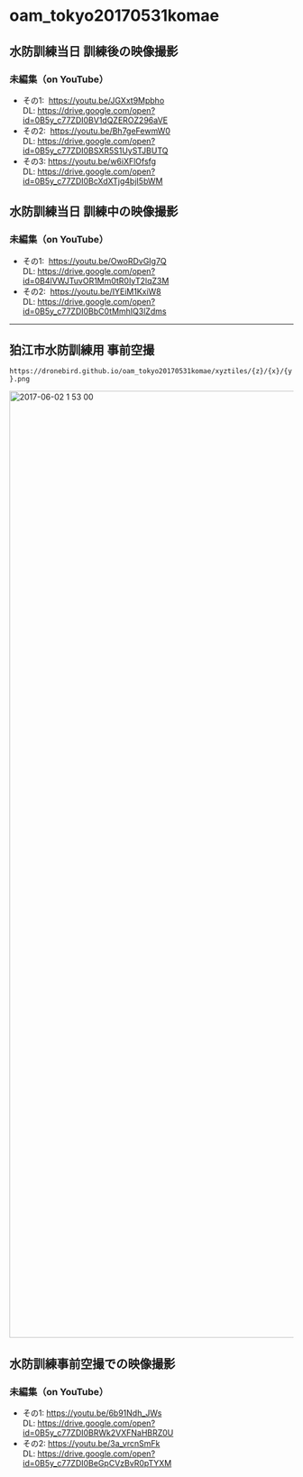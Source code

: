 # oam_tokyo20170531komae

## 水防訓練当日 訓練後の映像撮影
### 未編集（on YouTube）
* その1:  https://youtu.be/JGXxt9Mpbho  
DL: https://drive.google.com/open?id=0B5y_c77ZDI0BV1dQZEROZ296aVE
* その2:  https://youtu.be/Bh7geFewmW0  
DL: https://drive.google.com/open?id=0B5y_c77ZDI0BSXR5S1UySTJBUTQ
* その3:  https://youtu.be/w6iXFlOfsfg  
DL: https://drive.google.com/open?id=0B5y_c77ZDI0BcXdXTjg4bjI5bWM


## 水防訓練当日 訓練中の映像撮影
### 未編集（on YouTube）
* その1:  https://youtu.be/OwoRDvGIg7Q  
DL: https://drive.google.com/open?id=0B4lVWJTuvOR1Mm0tR0IyT2lqZ3M
* その2:  https://youtu.be/IYEiM1KxiW8  
DL: https://drive.google.com/open?id=0B5y_c77ZDI0BbC0tMmhIQ3lZdms

---

## 狛江市水防訓練用 事前空撮

`https://dronebird.github.io/oam_tokyo20170531komae/xyztiles/{z}/{x}/{y}.png`

<img width="1680" alt="2017-06-02 1 53 00" src="https://cloud.githubusercontent.com/assets/416977/26690942/42c921c6-4736-11e7-8452-74e0d774847e.png">

## 水防訓練事前空撮での映像撮影
### 未編集（on YouTube）
* その1:  https://youtu.be/6b91Ndh_JWs  
DL: https://drive.google.com/open?id=0B5y_c77ZDI0BRWk2VXFNaHBRZ0U
* その2:  https://youtu.be/3a_vrcnSmFk  
DL: https://drive.google.com/open?id=0B5y_c77ZDI0BeGpCVzBvR0pTYXM
